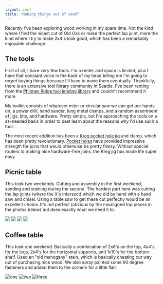 ```yaml
---
layout: post
title: "Making things out of wood"
---
```


Recently I've been exploring wood working in my spare time. Not the kind where I find the nicest cut of Old Oak or make the perfect lap joint, more the kind where I try to make 2x4's look good, which has been a remarkably enjoyable challenge.

## The tools

First of all, I have very few tools. I'm a renter and space is limited, plus I have that constant voice in the back of my head telling me I'm going to regret buying things because I'll have to move them eventually. Thankfully, there is an extensive tool library community in Seattle. I've been renting from the [Phinney Ridge tool lending library](https://www.phinneycenter.org/tools/) and couldn't recommend it more.

My toolkit consists of whatever miter or circular saw we can get our hands on, a power drill, hand sander, long metal clamps, and a random assortment of jigs, bits, and hardware. Pretty simple, but I'm approaching the tools on a as-needed basis in order to best learn about the reasons _why_ I'd use such a tool.

The most recent addition has been a [Kreg pocket hole jig](https://www.kregtool.com/store/c13/kreg-jigsreg/p169/kreg-jigreg-r3/) and clamp, which has been pretty revolutionary. [Pocket holes](https://en.wikipedia.org/wiki/Pocket-hole_joinery) have provided impressive strength for joins that would otherwise be pretty flimsy. Without special routers to making nice hardware-free joins, the Kreg jig has made life super easy.

## Picnic table

This took two weekends. Cutting and assembly in the first weekend, sanding and staining during the second. The hardest part here was cutting the lap joints (where the X's intersect) which we did by hand with a hand saw and chisel. Using a table saw to get these cut perfectly would be an excellent choice. It's not perfect (obvious by the misaligned top pieces in the photos below) but does exactly what we need it to.

![](https://c1.staticflickr.com/5/4300/35419371793_8425062ef7_b.jpg)
![](https://c1.staticflickr.com/5/4325/36089716671_7460318852_b.jpg)
![](https://c1.staticflickr.com/5/4300/36059087022_8c2de3e07d_b.jpg)
![](https://c1.staticflickr.com/5/4305/36089717881_618aa817d8_b.jpg)

## Coffee table

This took one weekend. Basically a combination of 2x6's on the top, 4x4's for the legs, 2x4's for the horizontal supports, and 1x10's for the bottom shelf. Used an "old mahogany" stain, which is basically cheating our way out of purchasing nice wood. We also spray painted some 90 degree fasteners and added them to the corners for a little flair.

![one](https://c1.staticflickr.com/5/4305/35390687164_4f6dbae98f_b.jpg)
![two](https://c1.staticflickr.com/5/4327/36224076705_42e0b9ddb8_b.jpg)
![three](https://c1.staticflickr.com/5/4311/35390686034_89416e1144_b.jpg)
